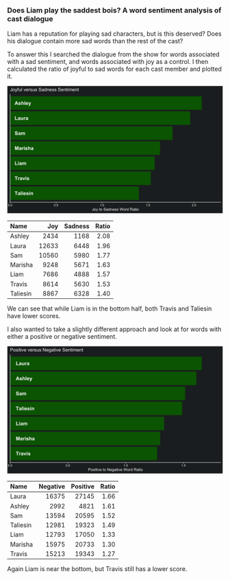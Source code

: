 
### Does Liam play the saddest bois? A word sentiment analysis of cast dialogue

Liam has a reputation for playing sad characters, but is this deserved?
Does his dialogue contain more sad words than the rest of the cast?

To answer this I searched the dialogue from the show for words
associated with a sad sentiment, and words associated with joy as a
control. I then calculated the ratio of joyful to sad words for each
cast member and plotted it.

![joyful vs sad](../plots/joySadPlot.png)

| Name     |   Joy | Sadness | Ratio |
|:---------|------:|--------:|------:|
| Ashley   |  2434 |    1168 |  2.08 |
| Laura    | 12633 |    6448 |  1.96 |
| Sam      | 10560 |    5980 |  1.77 |
| Marisha  |  9248 |    5671 |  1.63 |
| Liam     |  7686 |    4888 |  1.57 |
| Travis   |  8614 |    5630 |  1.53 |
| Taliesin |  8867 |    6328 |  1.40 |

We can see that while Liam is in the bottom half, both Travis and
Taliesin have lower scores.

I also wanted to take a slightly different approach and look at for
words with either a positive or negative sentiment.

![positive vs negative](../plots/positiveNegativePlot.png)

| Name     | Negative | Positive | Ratio |
|:---------|---------:|---------:|------:|
| Laura    |    16375 |    27145 |  1.66 |
| Ashley   |     2992 |     4821 |  1.61 |
| Sam      |    13594 |    20595 |  1.52 |
| Taliesin |    12981 |    19323 |  1.49 |
| Liam     |    12793 |    17050 |  1.33 |
| Marisha  |    15975 |    20733 |  1.30 |
| Travis   |    15213 |    19343 |  1.27 |

Again Liam is near the bottom, but Travis still has a lower score.
